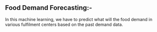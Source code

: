 ## Food Demand Forecasting:-

In this machine learning, we have to predict what will the food demand in various fulfilment centers based on the past demand data.
